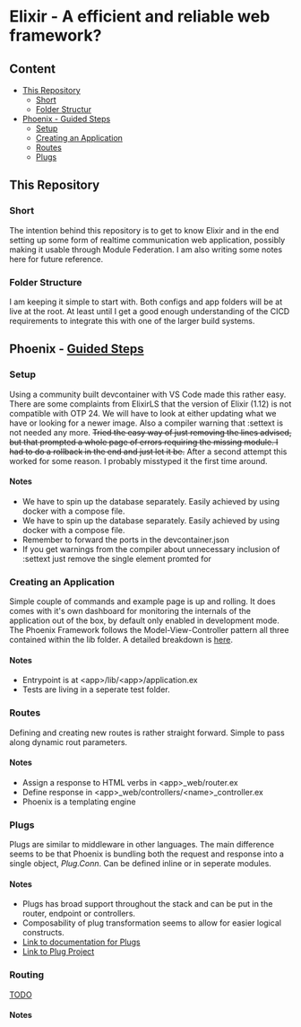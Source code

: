 # Elixir - A efficient and reliable web framework?

## Content
- [This Repository](#this-repository)
  - [Short](#short)
  - [Folder Structur](#folder-structure)
- [Phoenix - Guided Steps](#phoenix---guided-steps)
  - [Setup](#setup)
  - [Creating an Application](#creating-an-application)
  - [Routes](#routes)
  - [Plugs](#plugs)

## This Repository

### **Short**

The intention behind this repository is to get to know Elixir and in the end setting up some form of realtime communication web application, possibly making it usable through Module Federation. I am also writing some notes here for future reference.

### **Folder Structure**

I am keeping it simple to start with. Both configs and app folders will be at live at the root.
At least until I get a good enough understanding of the CICD requirements to integrate this with one of the larger build systems.

## Phoenix - [Guided Steps](https://hexdocs.pm/phoenix/up_and_running.html)

### **Setup**
Using a community built devcontainer with VS Code made this rather easy. There are some complaints from ElixirLS that the version of Elixir (1.12) is not compatible with OTP 24. We will have to look at either updating what we have or looking for a newer image. Also a compiler warning that :settext is not needed any more. ~~Tried the easy way of just removing the lines advised, but that prompted a whole page of errors requiring the missing module. I had to do a rollback in the end and just let it be.~~ After a second attempt this worked for some reason. I probably misstyped it the first time around.

#### Notes
- We have to spin up the database separately. Easily achieved by using docker with a compose file.
- We have to spin up the database separately. Easily achieved by using docker with a compose file.
- Remember to forward the ports in the devcontainer.json
- If you get warnings from the compiler about unnecessary inclusion of :settext just remove the single element promted for

### **Creating an Application**
Simple couple of commands and example page is up and rolling. It does comes with it's own dashboard for monitoring the internals of the application out of the box, by default only enabled in development mode. The Phoenix Framework follows the Model-View-Controller pattern all three contained within the lib folder. A detailed breakdown is [here](https://hexdocs.pm/phoenix/directory_structure.html).

#### Notes
- Entrypoint is at \<app>/lib/\<app>/application.ex
- Tests are living in a seperate test folder.

### **Routes**
Defining and creating new routes is rather straight forward. Simple to pass along dynamic rout parameters.

#### Notes
- Assign a response to HTML verbs in \<app>_web/router.ex
- Define response in \<app>_web/controllers/\<name>_controller.ex
- Phoenix is a templating engine

### **Plugs**
Plugs are similar to middleware in other languages. The main difference seems to be that Phoenix is bundling both the request and response into a single object, *Plug.Conn*. Can be defined inline or in seperate modules.

#### Notes
- Plugs has broad support throughout the stack and can be put in the router, endpoint or controllers.
- Composability of plug transformation seems to allow for easier logical constructs.
- [Link to documentation for Plugs](https://hexdocs.pm/plug/Plug.Conn.html)
- [Link to Plug Project](https://hexdocs.pm/plug/1.13.6/Plug.html)

### **Routing**
[TODO](https://hexdocs.pm/phoenix/routing.html)

#### Notes